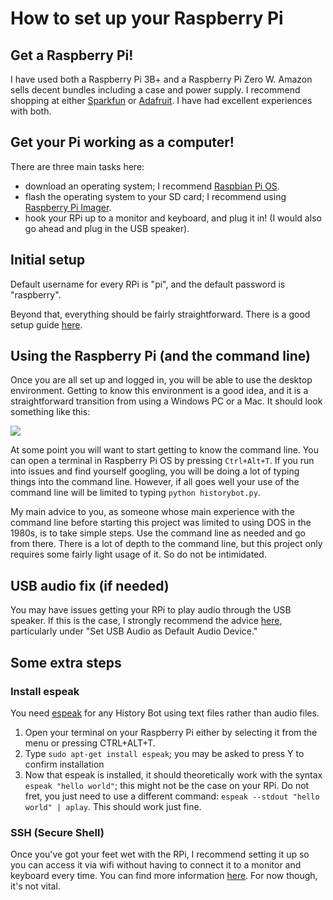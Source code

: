 # How to set up your Raspberry Pi

## Get a Raspberry Pi!

I have used both a Raspberry Pi 3B+ and a Raspberry Pi Zero W. Amazon sells decent bundles including a case and power supply. 
I recommend shopping at either [Sparkfun](https://www.sparkfun.com/) or [Adafruit](https://www.adafruit.com/). I have had excellent experiences with both.

## Get your Pi working as a computer!

There are three main tasks here:
- download an operating system; I recommend [Raspbian Pi OS](https://www.raspberrypi.org/downloads/raspberry-pi-os/).
- flash the operating system to your SD card; I recommend using [Raspberry Pi Imager](https://www.raspberrypi.org/downloads/).
- hook your RPi up to a monitor and keyboard, and plug it in! (I would also go ahead and plug in the USB speaker).

## Initial setup

Default username for every RPi is "pi", and the default password is "raspberry".

Beyond that, everything should be fairly straightforward. There is a good setup guide [here](https://projects.raspberrypi.org/en/projects/raspberry-pi-setting-up).

## Using the Raspberry Pi (and the command line)

Once you are all set up and logged in, you will be able to use the desktop environment. 
Getting to know this environment is a good idea, and it is a straightforward transition from using a Windows PC or a Mac.
It should look something like this:

<img src = "https://en.wikipedia.org/wiki/Raspberry_Pi_OS#/media/File:Raspbian_2019.04_application_menu.jpg">

At some point you will want to start getting to know the command line.
You can open a terminal in Raspberry Pi OS by pressing `Ctrl+Alt+T`.
If you run into issues and find yourself googling, you will be doing a lot of typing things into the command line.
However, if all goes well your use of the command line will be limited to typing `python historybot.py`.

My main advice to you, as someone whose main experience with the command line before starting this project was limited to using DOS in the 1980s, is to take simple steps. 
Use the command line as needed and go from there. 
There is a lot of depth to the command line, but this project only requires some fairly light usage of it.
So do not be intimidated.

## USB audio fix (if needed)

You may have issues getting your RPi to play audio through the USB speaker. 
If this is the case, I strongly recommend the advice [here](https://www.raspberrypi-spy.co.uk/2019/06/using-a-usb-audio-device-with-the-raspberry-pi/), particularly under "Set USB Audio as Default Audio Device." 

## Some extra steps

### Install espeak

You need [espeak](http://espeak.sourceforge.net/) for any History Bot using text files rather than audio files.

1. Open your terminal on your Raspberry Pi either by selecting it from the menu or pressing CTRL+ALT+T.
2. Type ```sudo apt-get install espeak```; you may be asked to press Y to confirm installation
3. Now that espeak is installed, it should theoretically work with the syntax ```espeak "hello world"```; this might not be the case on your RPi. 
Do not fret, you just need to use a different command: ```espeak --stdout "hello world" | aplay```. This should work just fine.

### SSH (Secure Shell)

Once you've got your feet wet with the RPi, I recommend setting it up so you can access it via wifi without having to connect it to a monitor and keyboard every time. 
You can find more information [here](https://www.raspberrypi.org/documentation/remote-access/ssh/). For now though, it's not vital.
